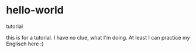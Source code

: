 # hello-world
tutorial

this is for a tutorial.
I have no clue, what I'm doing.
At least I can practice my Englisch here :)
